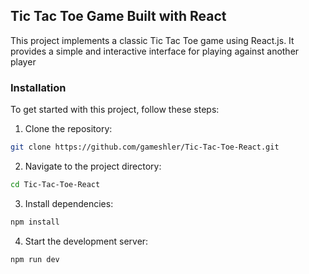 ## Tic Tac Toe Game Built with React 

This project implements a classic Tic Tac Toe game using React.js. It provides a simple and interactive interface for playing against another player

### Installation

To get started with this project, follow these steps:

1. Clone the repository:

```sh
git clone https://github.com/gameshler/Tic-Tac-Toe-React.git

```

2. Navigate to the project directory:

```sh
cd Tic-Tac-Toe-React
```

3. Install dependencies:

```sh
npm install
```

4. Start the development server:

```sh
npm run dev
```